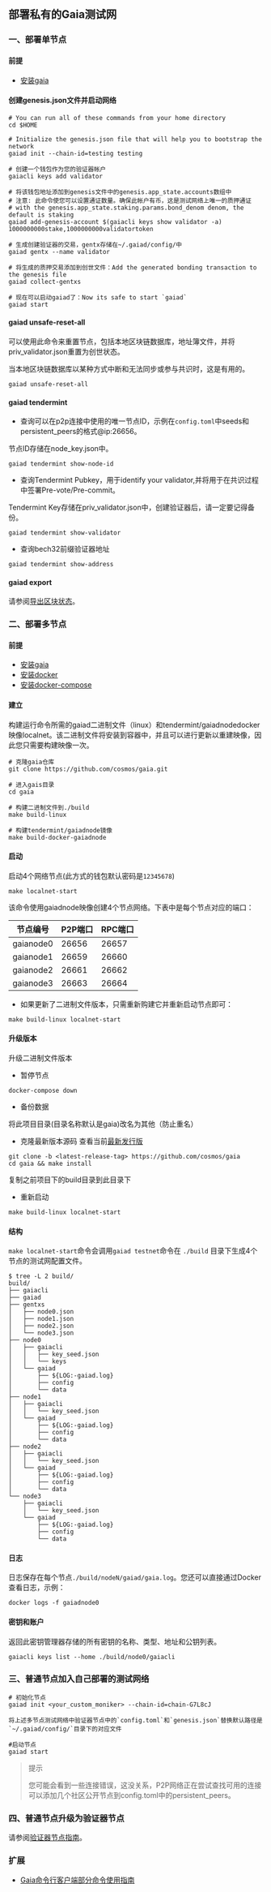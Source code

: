 ## 部署私有的Gaia测试网
### 一、部署单节点
#### 前提
- [安装gaia](install-gaia.md )
#### 创建genesis.json文件并启动网络
```shell script
# You can run all of these commands from your home directory
cd $HOME

# Initialize the genesis.json file that will help you to bootstrap the network
gaiad init --chain-id=testing testing

# 创建一个钱包作为您的验证器帐户
gaiacli keys add validator

# 将该钱包地址添加到genesis文件中的genesis.app_state.accounts数组中
# 注意: 此命令使您可以设置通证数量。确保此帐户有币，这是测试网络上唯一的质押通证
# with the genesis.app_state.staking.params.bond_denom denom, the default is staking
gaiad add-genesis-account $(gaiacli keys show validator -a) 1000000000stake,1000000000validatortoken

# 生成创建验证器的交易，gentx存储在~/.gaiad/config/中
gaiad gentx --name validator

# 将生成的质押交易添加到创世文件：Add the generated bonding transaction to the genesis file
gaiad collect-gentxs

# 现在可以启动gaiad了：Now its safe to start `gaiad`
gaiad start
```
#### gaiad unsafe-reset-all
可以使用此命令来重置节点，包括本地区块链数据库，地址簿文件，并将priv_validator.json重置为创世状态。

当本地区块链数据库以某种方式中断和无法同步或参与共识时，这是有用的。
```shell script
gaiad unsafe-reset-all
```
#### gaiad tendermint
- 查询可以在p2p连接中使用的唯一节点ID，示例在`config.toml`中seeds和persistent_peers的格式<node-id>@ip:26656。

节点ID存储在node_key.json中。
```shell script
gaiad tendermint show-node-id
```
- 查询Tendermint Pubkey，用于identify your validator,并将用于在共识过程中签署Pre-vote/Pre-commit。

Tendermint Key存储在priv_validator.json中，创建验证器后，请一定要记得备份。
```shell script
gaiad tendermint show-validator
```
- 查询bech32前缀验证器地址
```shell script
gaiad tendermint show-address
```
#### gaiad export
请参阅[导出区块状态](gaiad-export.md )。

### 二、部署多节点
#### 前提
- [安装gaia](install-gaia.md )
- [安装docker](install-docker.md )
- [安装docker-compose](install-docker-compose.md )

#### 建立
构建运行命令所需的gaiad二进制文件（linux）和tendermint/gaiadnodedocker映像localnet。该二进制文件将安装到容器中，并且可以进行更新以重建映像，因此您只需要构建映像一次。
```shell script
# 克隆gaia仓库
git clone https://github.com/cosmos/gaia.git

# 进入gais目录
cd gaia

# 构建二进制文件到./build
make build-linux

# 构建tendermint/gaiadnode镜像
make build-docker-gaiadnode
```
#### 启动
启动4个网络节点(此方式的钱包默认密码是`12345678`)
```shell script
make localnet-start
```
该命令使用gaiadnode映像创建4个节点网络。下表中是每个节点对应的端口：

|  节点编号   | P2P端口  | RPC端口  |
|  ----  | ----  | ----  |
| gaianode0  | 26656 | 26657 |
| gaianode1  | 26659 | 26660 |
| gaianode2  | 26661 | 26662 |
| gaianode3  | 26663 | 26664 |
- 如果更新了二进制文件版本，只需重新购建它并重新启动节点即可：
```shell script
make build-linux localnet-start
```
#### 升级版本
升级二进制文件版本
- 暂停节点
```shell script
docker-compose down
```
- 备份数据

将此项目目录(目录名称默认是gaia)改名为其他（防止重名）
- 克隆最新版本源码
查看当前[最新发行版](https://github.com/cosmos/gaia/releases)
```shell script
git clone -b <latest-release-tag> https://github.com/cosmos/gaia
cd gaia && make install
```
复制之前项目下的build目录到此目录下
- 重新启动
```shell script
make build-linux localnet-start
```

#### 结构
`make localnet-start`命令会调用`gaiad testnet`命令在 `./build` 目录下生成4个节点的测试网配置文件。
```shell script
$ tree -L 2 build/
build/
├── gaiacli
├── gaiad
├── gentxs
│   ├── node0.json
│   ├── node1.json
│   ├── node2.json
│   └── node3.json
├── node0
│   ├── gaiacli
│   │   ├── key_seed.json
│   │   └── keys
│   └── gaiad
│       ├── ${LOG:-gaiad.log}
│       ├── config
│       └── data
├── node1
│   ├── gaiacli
│   │   └── key_seed.json
│   └── gaiad
│       ├── ${LOG:-gaiad.log}
│       ├── config
│       └── data
├── node2
│   ├── gaiacli
│   │   └── key_seed.json
│   └── gaiad
│       ├── ${LOG:-gaiad.log}
│       ├── config
│       └── data
└── node3
    ├── gaiacli
    │   └── key_seed.json
    └── gaiad
        ├── ${LOG:-gaiad.log}
        ├── config
        └── data
```
#### 日志
日志保存在每个节点`./build/nodeN/gaiad/gaia.log`。您还可以直接通过Docker查看日志，示例：
```shell script
docker logs -f gaiadnode0
```
#### 密钥和账户
返回此密钥管理器存储的所有密钥的名称、类型、地址和公钥列表。
```shell script
gaiacli keys list --home ./build/node0/gaiacli
```

### 三、普通节点加入自己部署的测试网络

```shell script
# 初始化节点
gaiad init <your_custom_moniker> --chain-id=chain-G7L8cJ

将上述多节点测试网络中验证器节点中的`config.toml`和`genesis.json`替换默认路径是`~/.gaiad/config/`目录下的对应文件

#启动节点
gaiad start
```
>提示
>
>您可能会看到一些连接错误，这没关系，P2P网络正在尝试查找可用的连接
> 可以添加几个社区公开节点到config.toml中的persistent_peers。


### 四、普通节点升级为验证器节点
请参阅[验证器节点指南](gaia-validator.md )。

### 扩展
- [Gaia命令行客户端部分命令使用指南](gaiacli.md )





